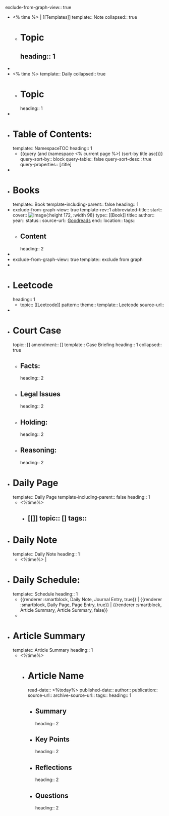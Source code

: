 exclude-from-graph-view:: true

- <% time %> |  [[Templates]]
  template:: Note
  collapsed:: true
	- # Topic
	  heading:: 1
		-
-
- <% time %>
  template:: Daily
  collapsed:: true
	- # Topic
	  heading:: 1
-
- # Table of Contents:
  template:: NamespaceTOC
  heading:: 1
	- {{query    (and (namespace <% current page %>) (sort-by title asc))}}
	  query-sort-by:: block
	  query-table:: false
	  query-sort-desc:: true
	  query-properties:: [:title]
-
- # Books
  template:: Book
  template-including-parent:: false
  heading:: 1
- exclude-from-graph-view:: true
  template-rev::1
  abbreviated-title::
  start::
  cover:: ![Image](    ){:height 172, :width 98}
  type:: [[Book]]
  title::
  author::
  year::
  status::
  source-url:: [Goodreads]( )
  end::
  location::
  tags::
	- ## Content
	  heading:: 2
-
- exclude-from-graph-view:: true
  template:: exclude from graph
-
- # Leetcode
  heading:: 1
	- topic:: [[Leetcode]]
	  pattern::
	  theme::
	  template:: Leetcode
	  source-url::
-
- # Court Case
  topic:: []
  amendment:: []
  template:: Case Briefing
  heading:: 1
  collapsed:: true
	- ## Facts:
	  heading:: 2
	- ## Legal Issues
	  heading:: 2
	- ## Holding:
	  heading:: 2
	- ## Reasoning:
	  heading:: 2
- # Daily Page
  template:: Daily Page
  template-including-parent:: false
  heading:: 1
	- <%time%>
		- [[]]
		  topic:: []
		  tags::
			-
- # Daily Note
  template:: Daily Note
  heading:: 1
	- <%time%>  |
- # Daily Schedule:
  template:: Schedule
  heading:: 1
	- {{renderer :smartblock, Daily Note, Journal Entry, true}} | {{renderer :smartblock, Daily Page, Page Entry, true}} | {{renderer :smartblock, Article Summary, Article Summary, false}}
	-
- # Article Summary
  template:: Article Summary
  heading:: 1
	- <%time%>
		- # Article Name
		  read-date:: <%today%>
		  published-date::
		  author::
		  publication::
		  source-url::
		  archive-source-url::
		  tags::
		  heading:: 1
			- ## Summary
			  heading:: 2
			- ## Key Points
			  heading:: 2
			- ## Reflections
			  heading:: 2
			- ## Questions
			  heading:: 2